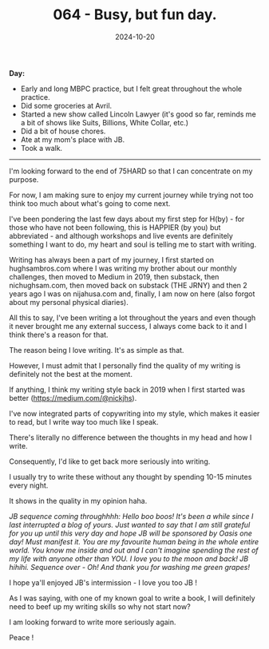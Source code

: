 ﻿---
title: 064 - Busy, but fun day.
date: 2024-10-20
categories: ["daily"]
tags: posts

---
**Day:** 

- Early and long MBPC practice, but I felt great throughout the whole practice.
- Did some groceries at Avril.
- Started a new show called Lincoln Lawyer (it's good so far, reminds me a bit of shows like Suits, Billions, White Collar, etc.)
- Did a bit of house chores.
- Ate at my mom's place with JB.
- Took a walk.
---
I'm looking forward to the end of 75HARD so that I can concentrate on my purpose.

For now, I am making sure to enjoy my current journey while trying not too think too much about what's going to come next.

I've been pondering the last few days about my first step for H(by)  - for those who have not been following, this is HAPPIER (by you) but abbreviated - and although workshops and live events are definitely something I want to do, my heart and soul is telling me to start with writing.

Writing has always been a part of my journey, I first started on hughsambros.com where I was writing my brother about our monthly challenges, then moved to Medium in 2019, then substack, then nichughsam.com, then moved back on substack (THE JRNY) and then 2 years ago I was on nijahusa.com and, finally, I am now on here (also forgot about my personal physical diaries).

All this to say, I've been writing a lot throughout the years and even though it never brought me any external success, I always come back to it and I think there's a reason for that.

The reason being I love writing. It's as simple as that.

However, I must admit that I personally find the quality of my writing is definitely not the best at the moment.

If anything, I think my writing style back in 2019 when I first started was better (https://medium.com/@nickjhs).

I've now integrated parts of copywriting into my style, which makes it easier to read, but I write way too much like I speak.

There's literally no difference between the thoughts in my head and how I write.

Consequently, I'd like to get back more seriously into writing.

I usually try to write these without any thought by spending 10-15 minutes every night.

It shows in the quality in my opinion haha.

*JB sequence coming throughhhh: Hello boo boos! It's been a while since I last interrupted a blog of yours. Just wanted to say that I am still grateful for you up until this very day and hope JB will be sponsored by Oasis one day! Must manifest it. You are my favourite human being in the whole entire world. You know me inside and out and I can't imagine spending the rest of my life with anyone other than YOU. I love you to the moon and back! JB hihihi. Sequence over - Oh! And thank you for washing me green grapes!*

I hope ya'll enjoyed JB's intermission - I love you too JB !

As I was saying, with one of my known goal to write a book, I will definitely need to beef up my writing skills so why not start now?

I am looking forward to write more seriously again.

Peace !




